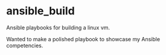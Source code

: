 # ansible_build
Ansible playbooks for building a linux vm.

Wanted to make a polished playbook to showcase my Ansible competencies.
